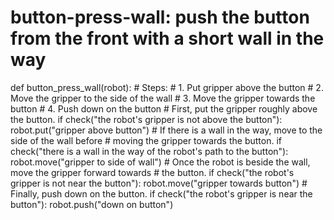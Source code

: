 # button-press-wall: push the button from the front with a short wall in the way
def button_press_wall(robot):
    # Steps:
    #  1. Put gripper above the button
    #  2. Move the gripper to the side of the wall
    #  3. Move the gripper towards the button
    #  4. Push down on the button
    # First, put the gripper roughly above the button.
    if check("the robot's gripper is not above the button"):
        robot.put("gripper above button")
    # If there is a wall in the way, move to the side of the wall before
    # moving the gripper towards the button.
    if check("there is a wall in the way of the robot's path to the button"):
        robot.move("gripper to side of wall")
    # Once the robot is beside the wall, move the gripper forward towards
    # the button.
    if check("the robot's gripper is not near the button"):
        robot.move("gripper towards button")
    # Finally, push down on the button.
    if check("the robot's gripper is near the button"):
        robot.push("down on button")